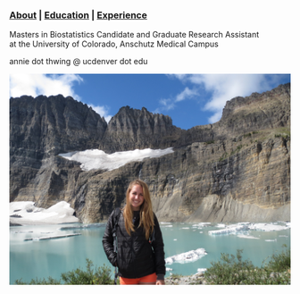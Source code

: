 ### [About](https://athwing.github.io)  |  [Education](https://athwing.github.io/education) |  [Experience](https://athwing.github.io/experience)

Masters in Biostatistics Candidate and Graduate Research Assistant <br>
at the University of Colorado, Anschutz Medical Campus

annie dot thwing @ ucdenver dot edu

<img src="https://github.com/athwing/athwing.github.io/blob/master/IMG_0985.JPG" width="600">
